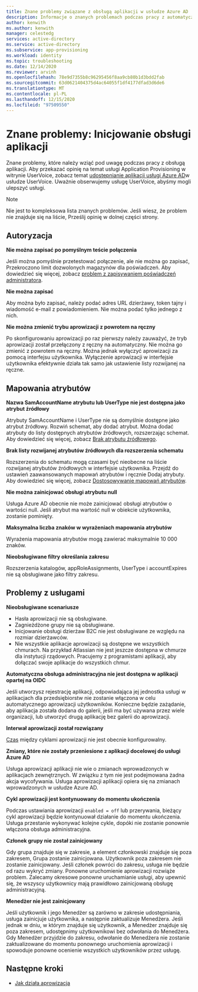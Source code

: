 ```yaml
---
title: Znane problemy związane z obsługą aplikacji w usłudze Azure AD
description: Informacje o znanych problemach podczas pracy z automatyczną obsługą aplikacji w usłudze Azure AD.
author: kenwith
ms.author: kenwith
manager: celestedg
services: active-directory
ms.service: active-directory
ms.subservice: app-provisioning
ms.workload: identity
ms.topic: troubleshooting
ms.date: 12/14/2020
ms.reviewer: arvinh
ms.openlocfilehash: 78e9d7355b8c96295456f8aa9cb80b1d3bdd2fab
ms.sourcegitcommit: 63d0621404375d4ac64055f1df4177dfad3d6de6
ms.translationtype: MT
ms.contentlocale: pl-PL
ms.lasthandoff: 12/15/2020
ms.locfileid: "97509550"
---
```

# <a name="known-issues-application-provisioning"></a>Znane problemy: Inicjowanie obsługi aplikacji
Znane problemy, które należy wziąć pod uwagę podczas pracy z obsługą aplikacji. Aby przekazać opinię na temat usługi Application Provisioning w witrynie UserVoice, zobacz temat [udostępnianie aplikacji usługi Azure AD](https://aka.ms/appprovisioningfeaturerequest)w usłudze UserVoice. Uważnie obserwujemy usługę UserVoice, abyśmy mogli ulepszyć usługi. 

> [!NOTE]
> Nie jest to kompleksowa lista znanych problemów. Jeśli wiesz, że problem nie znajduje się na liście, Prześlij opinię w dolnej części strony.

## <a name="authorization"></a>Autoryzacja 

**Nie można zapisać po pomyślnym teście połączenia**

Jeśli można pomyślnie przetestować połączenie, ale nie można go zapisać, Przekroczono limit dozwolonych magazynów dla poświadczeń. Aby dowiedzieć się więcej, zobacz [problem z zapisywaniem poświadczeń administratora](./user-provisioning.md).

**Nie można zapisać**

Aby można było zapisać, należy podać adres URL dzierżawy, token tajny i wiadomość e-mail z powiadomieniem. Nie można podać tylko jednego z nich. 

**Nie można zmienić trybu aprowizacji z powrotem na ręczny**

Po skonfigurowaniu aprowizacji po raz pierwszy należy zauważyć, że tryb aprowizacji został przełączony z ręczny na automatyczny. Nie można go zmienić z powrotem na ręczny. Można jednak wyłączyć aprowizacji za pomocą interfejsu użytkownika. Wyłączenie aprowizacji w interfejsie użytkownika efektywnie działa tak samo jak ustawienie listy rozwijanej na ręczne.  


## <a name="attribute-mappings"></a>Mapowania atrybutów 

**Nazwa SamAccountName atrybutu lub UserType nie jest dostępna jako atrybut źródłowy**

Atrybuty SamAccountName i UserType nie są domyślnie dostępne jako atrybut źródłowy. Rozwiń schemat, aby dodać atrybut. Można dodać atrybuty do listy dostępnych atrybutów źródłowych, rozszerzając schemat. Aby dowiedzieć się więcej, zobacz [Brak atrybutu źródłowego](user-provisioning-sync-attributes-for-mapping.md). 

**Brak listy rozwijanej atrybutów źródłowych dla rozszerzenia schematu**

Rozszerzenia do schematu mogą czasami być nieobecne na liście rozwijanej atrybutów źródłowych w interfejsie użytkownika. Przejdź do ustawień zaawansowanych mapowań atrybutów i ręcznie Dodaj atrybuty. Aby dowiedzieć się więcej, zobacz [Dostosowywanie mapowań atrybutów](customize-application-attributes.md).

**Nie można zainicjować obsługi atrybutu null**

Usługa Azure AD obecnie nie może zainicjować obsługi atrybutów o wartości null. Jeśli atrybut ma wartość null w obiekcie użytkownika, zostanie pominięty. 

**Maksymalna liczba znaków w wyrażeniach mapowania atrybutów**

Wyrażenia mapowania atrybutów mogą zawierać maksymalnie 10 000 znaków. 

**Nieobsługiwane filtry określania zakresu**

Rozszerzenia katalogów, appRoleAssignments, UserType i accountExpires nie są obsługiwane jako filtry zakresu.


## <a name="service-issues"></a>Problemy z usługami 

**Nieobsługiwane scenariusze**

- Hasła aprowizacji nie są obsługiwane. 
- Zagnieżdżone grupy nie są obsługiwane. 
- Inicjowanie obsługi dzierżaw B2C nie jest obsługiwane ze względu na rozmiar dzierżawców.
- Nie wszystkie aplikacje aprowizacji są dostępne we wszystkich chmurach. Na przykład Atlassian nie jest jeszcze dostępna w chmurze dla instytucji rządowych. Pracujemy z programistami aplikacji, aby dołączać swoje aplikacje do wszystkich chmur.

**Automatyczna obsługa administracyjna nie jest dostępna w aplikacji opartej na OIDC**

Jeśli utworzysz rejestrację aplikacji, odpowiadająca jej jednostka usługi w aplikacjach dla przedsiębiorstw nie zostanie włączona w celu automatycznego aprowizacji użytkowników. Konieczne będzie zażądanie, aby aplikacja została dodana do galerii, jeśli ma być używana przez wiele organizacji, lub utworzyć drugą aplikację bez galerii do aprowizacji. 

**Interwał aprowizacji został rozwiązany**

[Czas](./application-provisioning-when-will-provisioning-finish-specific-user.md#how-long-will-it-take-to-provision-users) między cyklami aprowizacji nie jest obecnie konfigurowalny. 

**Zmiany, które nie zostały przeniesione z aplikacji docelowej do usługi Azure AD**

Usługa aprowizacji aplikacji nie wie o zmianach wprowadzonych w aplikacjach zewnętrznych. W związku z tym nie jest podejmowana żadna akcja wycofywania. Usługa aprowizacji aplikacji opiera się na zmianach wprowadzonych w usłudze Azure AD. 

**Cykl aprowizacji jest kontynuowany do momentu ukończenia**

Podczas ustawiania aprowizacji `enabled = off` lub przerywania, bieżący cykl aprowizacji będzie kontynuował działanie do momentu ukończenia. Usługa przestanie wykonywać kolejne cykle, dopóki nie zostanie ponownie włączona obsługa administracyjna.

**Członek grupy nie został zainicjowany**

Gdy grupa znajduje się w zakresie, a element członkowski znajduje się poza zakresem, Grupa zostanie zainicjowana. Użytkownik poza zakresem nie zostanie zainicjowany. Jeśli członek powróci do zakresu, usługa nie będzie od razu wykryć zmiany. Ponowne uruchomienie aprowizacji rozwiąże problem. Zalecamy okresowe ponowne uruchamianie usługi, aby upewnić się, że wszyscy użytkownicy mają prawidłowo zainicjowaną obsługę administracyjną.  

**Menedżer nie jest zainicjowany**

Jeśli użytkownik i jego Menedżer są zarówno w zakresie udostępniania, usługa zainicjuje użytkownika, a następnie zaktualizuje Menedżera. Jeśli jednak w dniu, w którym znajduje się użytkownik, a Menedżer znajduje się poza zakresem, udostępnimy użytkownikowi bez odwołania do Menedżera. Gdy Menedżer przyjdzie do zakresu, odwołanie do Menedżera nie zostanie zaktualizowane do momentu ponownego uruchomienia aprowizacji i spowoduje ponowne ocenienie wszystkich użytkowników przez usługę. 

## <a name="next-steps"></a>Następne kroki
- [Jak działa aprowizacja](how-provisioning-works.md)
